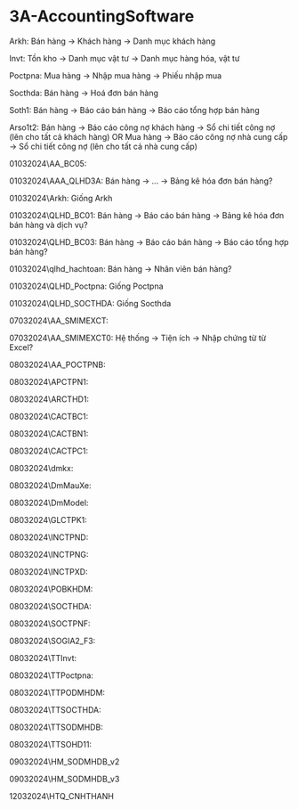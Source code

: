 # 3A-AccountingSoftware

Arkh: Bán hàng -> Khách hàng -> Danh mục khách hàng

Invt: Tồn kho -> Danh mục vật tư -> Danh mục hàng hóa, vật tư

Poctpna: Mua hàng -> Nhập mua hàng -> Phiếu nhập mua

Socthda: Bán hàng -> Hoá đơn bán hàng

Soth1: Bán hàng -> Báo cáo bán hàng -> Báo cáo tổng hợp bán hàng

Arso1t2: Bán hàng -> Báo cáo công nợ khách hàng -> Sổ chi tiết công nợ (lên cho tất cả khách hàng) OR Mua hàng -> Báo cáo công nợ nhà cung cấp -> Sổ chi tiết công nợ (lên cho tất cả nhà cung cấp)

01032024\AA_BC05: 

01032024\AAA_QLHD3A: Bán hàng -> ... -> Bảng kê hóa đơn bán hàng?

01032024\Arkh: Giống Arkh

01032024\QLHD_BC01: Bán hàng -> Báo cáo bán hàng -> Bảng kê hóa đơn bán hàng và dịch vụ?

01032024\QLHD_BC03: Bán hàng -> Báo cáo bán hàng -> Báo cáo tổng hợp bán hàng?

01032024\qlhd_hachtoan: Bán hàng -> Nhân viên bán hàng?

01032024\QLHD_Poctpna: Giống Poctpna

01032024\QLHD_SOCTHDA: Giống Socthda

07032024\AA_SMIMEXCT: 

07032024\AA_SMIMEXCT0: Hệ thống -> Tiện ích -> Nhập chứng từ từ Excel?

08032024\AA_POCTPNB: 

08032024\APCTPN1: 

08032024\ARCTHD1: 

08032024\CACTBC1: 

08032024\CACTBN1: 

08032024\CACTPC1: 

08032024\dmkx: 

08032024\DmMauXe: 

08032024\DmModel: 

08032024\GLCTPK1: 

08032024\INCTPND: 

08032024\INCTPNG: 

08032024\INCTPXD: 

08032024\POBKHDM: 

08032024\SOCTHDA: 

08032024\SOCTPNF: 

08032024\SOGIA2_F3: 

08032024\TTInvt: 

08032024\TTPoctpna: 

08032024\TTPODMHDM: 

08032024\TTSOCTHDA: 

08032024\TTSODMHDB: 

08032024\TTSOHD11: 

09032024\HM_SODMHDB_v2

09032024\HM_SODMHDB_v3

12032024\HTQ_CNHTHANH
